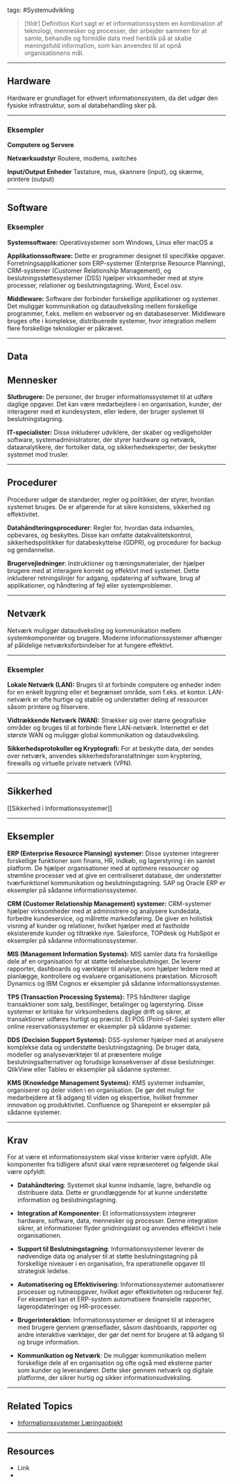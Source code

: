tags: #Systemudvikling

> [!tldr] Definition
> Kort sagt er et informationssystem en kombination af teknologi, mennesker og processer, der arbejder sammen for at samle, behandle og formidle data med henblik på at skabe meningsfuld information, som kan anvendes til at opnå organisationens mål.

---

## Hardware
Hardware er grundlaget for ethvert informationssystem, da det udgør den fysiske infrastruktur, som al databehandling sker på.

---

### Eksempler
**Computere og Servere**

**Netværksudstyr**
Routere, modems, switches

**Input/Output Enheder**
Tastature, mus, skannere (input), og skærme, printere (output)

---

## Software
### Eksempler
**Systemsoftware:** Operativsystemer som Windows, Linux eller macOS a

**Applikationssoftware:** Dette er programmer designet til specifikke opgaver. Forretningsapplikationer som ERP-systemer (Enterprise Resource Planning), CRM-systemer (Customer Relationship Management), og beslutningsstøttesystemer (DSS) hjælper virksomheder med at styre processer, relationer og beslutningstagning. Word, Excel osv.

**Middleware:** Software der forbinder forskellige applikationer og systemer. Det muliggør kommunikation og dataudveksling mellem forskellige programmer, f.eks. mellem en webserver og en databaseserver. Middleware bruges ofte i komplekse, distribuerede systemer, hvor integration mellem flere forskellige teknologier er påkrævet.

---

## Data
## Mennesker
**Slutbrugere:** De personer, der bruger informationssystemet til at udføre daglige opgaver. Det kan være medarbejdere i en organisation, kunder, der interagerer med et kundesystem, eller ledere, der bruger systemet til beslutningstagning.

**IT-specialister:** Disse inkluderer udviklere, der skaber og vedligeholder software, systemadministratorer, der styrer hardware og netværk, dataanalytikere, der fortolker data, og sikkerhedseksperter, der beskytter systemet mod trusler.

---

## Procedurer
Procedurer udgør de standarder, regler og politikker, der styrer, hvordan systemet bruges. De er afgørende for at sikre konsistens, sikkerhed og effektivitet.

**Datahåndteringsprocedurer**: Regler for, hvordan data indsamles, opbevares, og beskyttes. Disse kan omfatte datakvalitetskontrol, sikkerhedspolitikker for databeskyttelse (GDPR), og procedurer for backup og gendannelse.

**Brugervejledninger**: Instruktioner og træningsmaterialer, der hjælper brugere med at interagere korrekt og effektivt med systemet. Dette inkluderer retningslinjer for adgang, opdatering af software, brug af applikationer, og håndtering af fejl eller systemproblemer.

---

## Netværk
Netværk muliggør dataudveksling og kommunikation mellem systemkomponenter og brugere. Moderne informationssystemer afhænger af pålidelige netværksforbindelser for at fungere effektivt.

---

### Eksempler

**Lokale Netværk (LAN):** Bruges til at forbinde computere og enheder inden for en enkelt bygning eller et begrænset område, som f.eks. et kontor. LAN-netværk er ofte hurtige og stabile og understøtter deling af ressourcer såsom printere og filservere.

**Vidtrækkende Netværk (WAN):** Strækker sig over større geografiske områder og bruges til at forbinde flere LAN-netværk. Internettet er det største WAN og muliggør global kommunikation og dataudveksling.

**Sikkerhedsprotokoller og Kryptografi:** For at beskytte data, der sendes over netværk, anvendes sikkerhedsforanstaltninger som kryptering, firewalls og virtuelle private netværk (VPN).

---

## Sikkerhed
[[Sikkerhed i Informationssystemer]]

---

## Eksempler
**ERP (Enterprise Resource Planning) systemer:** Disse systemer integrerer forskellige funktioner som finans, HR, indkøb, og lagerstyring i én samlet platform. De hjælper organisationer med at optimere ressourcer og strømline processer ved at give en centraliseret database, der understøtter tværfunktionel kommunikation og beslutningstagning. SAP og Oracle ERP er eksempler på sådanne informationssystemer.

**CRM (Customer Relationship Management) systemer:** CRM-systemer hjælper virksomheder med at administrere og analysere kundedata, forbedre kundeservice, og målrette markedsføring. De giver en holistisk visning af kunder og relationer, hvilket hjælper med at fastholde eksisterende kunder og tiltrække nye. Salesforce, TOPdesk og HubSpot er eksempler på sådanne informationssystemer.

**MIS (Management Information Systems):** MIS samler data fra forskellige dele af en organisation for at støtte ledelsesbeslutninger. De leverer rapporter, dashboards og værktøjer til analyse, som hjælper ledere med at planlægge, kontrollere og evaluere organisationens præstation. Microsoft Dynamics og IBM Cognos er eksempler på sådanne informationssystemer.

**TPS (Transaction Processing Systems):** TPS håndterer daglige transaktioner som salg, bestillinger, betalinger og lagerstyring. Disse systemer er kritiske for virksomhedens daglige drift og sikrer, at transaktioner udføres hurtigt og præcist. Et POS (Point-of-Sale) system eller online reservationssystemer er eksempler på sådanne systemer.

**DDS (Decision Support Systems):** DSS-systemer hjælper med at analysere komplekse data og understøtte beslutningstagning. De bruger data, modeller og analyseværktøjer til at præsentere mulige beslutningsalternativer og forudsige konsekvenser af disse beslutninger. QlikView eller Tableu er eksempler på sådanne systemer.

**KMS (Knowledge Management Systems):** KMS systemer indsamler, organiserer og deler viden i en organisation. De gør det muligt for medarbejdere at få adgang til viden og ekspertise, hvilket fremmer innovation og produktivitet. Confluence og Sharepoint er eksempler på sådanne systemer.

---

## Krav
For at være et informationssystem skal visse kriterier være opfyldt. Alle komponenter fra tidligere afsnit skal være repræsenteret og følgende skal være opfyldt:

- **Datahåndtering**: Systemet skal kunne indsamle, lagre, behandle og distribuere data. Dette er grundlæggende for at kunne understøtte information og beslutningstagning.
    
- **Integration af Komponenter**: Et informationssystem integrerer hardware, software, data, mennesker og processer. Denne integration sikrer, at informationer flyder gnidningsløst og anvendes effektivt i hele organisationen.
    
- **Support til Beslutningstagning**: Informationssystemer leverer de nødvendige data og analyser til at støtte beslutningstagning på forskellige niveauer i en organisation, fra operationelle opgaver til strategisk ledelse.
    
- **Automatisering og Effektivisering**: Informationssystemer automatiserer processer og rutineopgaver, hvilket øger effektiviteten og reducerer fejl. For eksempel kan et ERP-system automatisere finansielle rapporter, lageropdateringer og HR-processer.
    
- **Brugerinteraktion**: Informationssystemer er designet til at interagere med brugere gennem grænseflader, såsom dashboards, rapporter og andre interaktive værktøjer, der gør det nemt for brugere at få adgang til og bruge information.
    
- **Kommunikation og Netværk**: De muliggør kommunikation mellem forskellige dele af en organisation og ofte også med eksterne parter som kunder og leverandører. Dette sker gennem netværk og digitale platforme, der sikrer hurtig og sikker informationsudveksling.

---

## Related Topics
- [Informationssystemer Læringsobjekt](https://rise.articulate.com/share/Pwf04NealWSrDUHkSR6W-CbRrkFLhyFH#/)

---

## Resources
- Link
- 